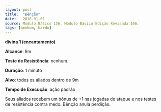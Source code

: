 ```yaml
---
layout: post
title:  "Bênção"
date:   2018-01-01
source: Módulo Básico 156, Módulo Básico Edição Revisada 166.
tags: [nenhum, bardo]
---
```


**divina 1 (encantamento)**

**Alcance**: 9m

**Teste de Resistência**: nenhum.

**Duração**: 1 minuto

**Alvo**: todos os aliados dentro de 9m

**Tempo de Execução**: ação padrão

Seus aliados recebem um bônus de +1
nas jogadas de ataque e nos testes de resistência contra medo.
Bênção anula perdição.
